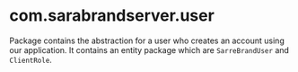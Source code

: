 # com.sarabrandserver.user
Package contains the abstraction for a user who creates an account using our application.
It contains an entity package which are `SarreBrandUser` and `ClientRole`.